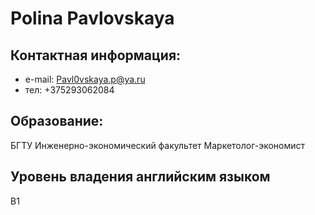 # Polina Pavlovskaya
## Контактная информация:
* e-mail: Pavl0vskaya.p@ya.ru
* тел: +375293062084
## Образование:
БГТУ
Инженерно-экономический факультет
Маркетолог-экономист
## Уровень владения английским языком
В1